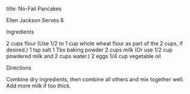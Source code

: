 title: No-Fail Pancakes

Ellen Jackson
Serves 8

Ingredients

2 cups flour (Use 1/2 to 1 cup whole wheat flour as part of the 2 cups, if desired.)
1 tsp salt
1 Tbs baking powder
2 cups milk (Or use 1/2 cup powdered milk and 2 cups water.)
2 eggs
1/4 cup vegetable oil

Directions

Combine dry ingredients, then combine all others and mix together well.  Add more milk if too thick.
